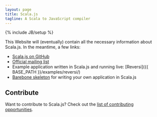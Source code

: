 ```yaml
---
layout: page
title: Scala.js
tagline: A Scala to JavaScript compiler
---
```

{% include JB/setup %}

This Website will (eventually) contain all the necessary information about
Scala.js. In the meantime, a few links:

*   [Scala.js on GitHub](https://github.com/lampepfl/scala-js)
*   [Official mailing list](https://groups.google.com/forum/?fromgroups#!forum/scala-js)
*   Example application written in Scala.js and running live:
    [Reversi]({{ BASE_PATH }}/examples/reversi/)
*   [Barebone skeleton](https://github.com/sjrd/scala-js-example-app)
    for writing your own application in Scala.js

## Contribute

Want to contribute to Scala.js? Check out the
[list of contributing opportunities](contribute/).
